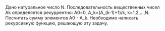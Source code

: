 Дано натуральное число N. Последовательность вещественных чисел Ak определяется 
рекуррентно: A0=0, A_k=(A_(k-1)+1)/k, k=1,2,…,N. Посчитать сумму элементов A0 - A_k.
Необходимо написать рекурсивную функцию, решающую эту задачу.



